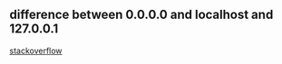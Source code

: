 ## difference between 0.0.0.0 and localhost and 127.0.0.1

[stackoverflow](https://stackoverflow.com/questions/20778771/what-is-the-difference-between-0-0-0-0-127-0-0-1-and-localhost)
